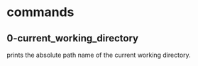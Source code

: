# commands

## 0-current_working_directory

prints the absolute path name of the current working directory.
